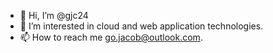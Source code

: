 - 👋 Hi, I’m @gjc24
- 👀 I’m interested in cloud and web application technologies.
- 📫 How to reach me go.jacob@outlook.com.

<!---
gjc24/gjc24 is a ✨ special ✨ repository because its `README.md` (this file) appears on your GitHub profile.
You can click the Preview link to take a look at your changes.
--->
